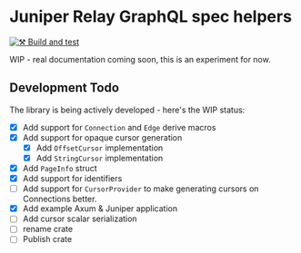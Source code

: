 # Juniper Relay GraphQL spec helpers

[![⚒️ Build and test](https://github.com/solution10/graphql-relay-helpers/actions/workflows/branch-test.yml/badge.svg)](https://github.com/solution10/graphql-relay-helpers/actions/workflows/branch-test.yml)

WIP - real documentation coming soon, this is an experiment for now.

## Development Todo

The library is being actively developed - here's the WIP status:

- [x] Add support for `Connection` and `Edge` derive macros
- [x] Add support for opaque cursor generation
  - [x] Add `OffsetCursor` implementation
  - [x] Add `StringCursor` implementation  
- [x] Add `PageInfo` struct
- [x] Add support for identifiers
- [ ] Add support for `CursorProvider` to make generating cursors on Connections better.
- [x] Add example Axum & Juniper application
- [ ] Add cursor scalar serialization
- [ ] rename crate
- [ ] Publish crate
